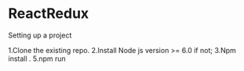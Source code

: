 # ReactRedux
Setting up a project

1.Clone the existing repo.
2.Install Node js version >= 6.0 if not;
3.Npm install .
5.npm run
